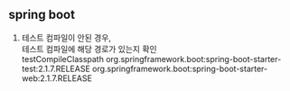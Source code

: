 spring boot
---

1. 테스트 컴파일이 안된 경우,  
테스트 컴파일에 해당 경로가 있는지 확인  
testCompileClasspath
org.springframework.boot:spring-boot-starter-test:2.1.7.RELEASE
org.springframework.boot:spring-boot-starter-web:2.1.7.RELEASE




